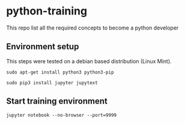 # python-training

This repo list all the required concepts to become a python developer


## Environment setup

This steps were tested on a debian based distribution (Linux Mint).

```shell
sudo apt-get install python3 python3-pip

sudo pip3 install jupyter jupytext
```

## Start training environment

```shell
jupyter notebook --no-browser --port=9999
```
